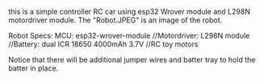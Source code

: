 this is a simple controller RC car using esp32 Wrover module and L298N motordriver module. The "Robot.JPEG" is an image of the robot. 

Robot Specs: 
MCU: esp32-wrover-module
//Motordriver: L298N module
//Battery: dual ICR 18650 4000mAh 3.7V
//RC toy motors 

Notice that there will be additional jumper wires and batter tray to hold the batter in place. 

